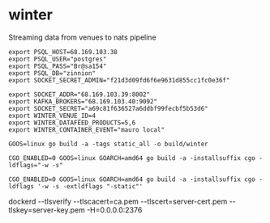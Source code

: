 # winter

Streaming data from venues to nats pipeline

```
export PSQL_HOST=68.169.103.38
export PSQL_USER="postgres"
export PSQL_PASS="Br@sa154"
export PSQL_DB="zinnion"
export SOCKET_SECRET_ADMIN="f21d3d09fd6f6e9631d855cc1fc0e36f"

export SOCKET_ADDR="68.169.103.39:8002"
export KAFKA_BROKERS="68.169.103.40:9092"
export SOCKET_SECRET="a69c81f636527a6ddbf99fecbf5b53d6"
export WINTER_VENUE_ID=4
export WINTER_DATAFEED_PRODUCTS=5,6
export WINTER_CONTAINER_EVENT="mauro local"

```

```
GOOS=linux go build -a -tags static_all -o build/winter

CGO_ENABLED=0 GOOS=linux GOARCH=amd64 go build -a -installsuffix cgo -ldflags="-w -s"

CGO_ENABLED=0 GOOS=linux GOARCH=amd64 go build -a -installsuffix cgo -ldflags '-w -s -extldflags "-static"'
```

dockerd --tlsverify --tlscacert=ca.pem --tlscert=server-cert.pem --tlskey=server-key.pem -H=0.0.0.0:2376
